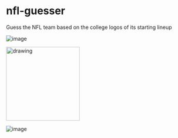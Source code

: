 # nfl-guesser
Guess the NFL team based on the college logos of its starting lineup

![image](https://user-images.githubusercontent.com/101239062/158304947-961d5a92-5153-458c-9c48-36647e1ebefd.png)

<img src="https://user-images.githubusercontent.com/101239062/158305125-b8b30b15-8c28-4cdb-9002-6dcdbb69d59b.png" alt="drawing" width="200"/>

![image](https://user-images.githubusercontent.com/101239062/158305125-b8b30b15-8c28-4cdb-9002-6dcdbb69d59b.png)
